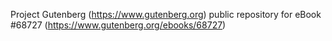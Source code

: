 Project Gutenberg (https://www.gutenberg.org) public repository for
eBook #68727 (https://www.gutenberg.org/ebooks/68727)
